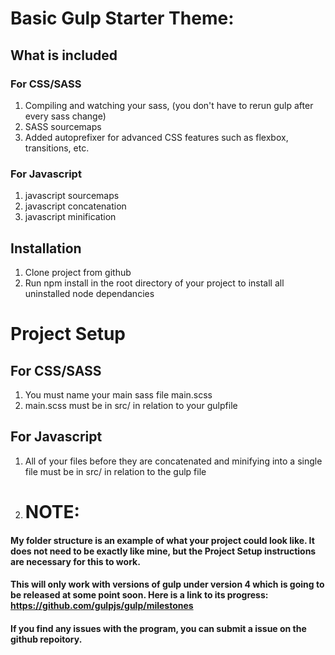 # Basic Gulp Starter Theme:
## What is included
### For CSS/SASS
 1. Compiling and watching your sass, (you don't have to rerun gulp after every sass change)
 2. SASS sourcemaps
 3. Added autoprefixer for advanced CSS features such as flexbox, transitions, etc.

### For Javascript
1. javascript sourcemaps
2. javascript concatenation
3. javascript minification

## Installation
1. Clone project from github
2. Run npm install in the root directory of your project to install all uninstalled node dependancies
# Project Setup
## For CSS/SASS
1. You must name your main sass file main.scss
2. main.scss must be in src/ in relation to your gulpfile
## For Javascript
1. All of your files before they are concatenated and minifying into a single file must be in src/ in relation to the gulp file
2. # NOTE:
#### My folder structure is an example of what your project could look like. It does not need  to be exactly like mine, but the Project Setup instructions are necessary for this to work.
#### This will only work with versions of gulp under version 4 which is going to be released at some point soon. Here is a link to its progress: https://github.com/gulpjs/gulp/milestones

#### If you find any issues with the program, you can submit a issue on the github repoitory.